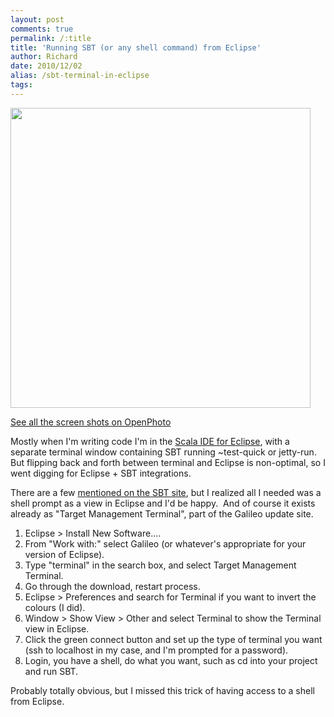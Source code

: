 ```yaml
---
layout: post
comments: true
permalink: /:title
title: 'Running SBT (or any shell command) from Eclipse'
author: Richard
date: 2010/12/02
alias: /sbt-terminal-in-eclipse
tags:
---
```


<img src="http://awesomeness.openphoto.me/custom/201207/61dc29-35137865-0-0_Install_870x550.jpg" width="480" />

[See all the screen shots on OpenPhoto](http://d6y.trovebox.com/photos/album-1/list)

Mostly when I'm writing code I'm in the [Scala IDE for Eclipse][], with
a separate terminal window containing SBT running \~test-quick or
jetty-run. But flipping back and forth between terminal and Eclipse is
non-optimal, so I went digging for Eclipse + SBT integrations.

There are a few [mentioned on the SBT site][], but I realized all I
needed was a shell prompt as a view in Eclipse and I'd be happy.  And of
course it exists already as "Target Management Terminal", part of the
Galileo update site.

1.  Eclipse \> Install New Software....
2.  From "Work with:" select Galileo (or whatever's appropriate for your
    version of Eclipse).
3.  Type "terminal" in the search box, and select Target Management
    Terminal.
4.  Go through the download, restart process.
5.  Eclipse \> Preferences and search for Terminal if you want to invert
    the colours (I did).
6.  Window \> Show View \> Other and select Terminal to show the
    Terminal view in Eclipse.
7.  Click the green connect button and set up the type of terminal you
    want (ssh to localhost in my case, and I'm prompted for a password).
8.  Login, you have a shell, do what you want, such as cd into your
    project and run SBT.

Probably totally obvious, but I missed this trick of having access to a
shell from Eclipse.

  [Scala IDE for Eclipse]: http://www.scala-ide.org/
  [mentioned on the SBT site]: http://code.google.com/p/simple-build-tool/wiki/IntegrationSupport
